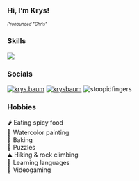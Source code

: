 <h3>Hi, I’m Krys!</h3>
<sub><sup><i>Pronounced "Chris"</i></sup></sub>

<h3>Skills</h3>
<p>
  <a href="https://skillicons.dev">
    <img src="https://skillicons.dev/icons?i=rails,ruby,replit,js,py,vue,vscode,react,bootstrap,github" />
  </a>
</p>

<h3>Socials</h3>

[![krys.baum](https://img.shields.io/badge/Instagram-%23E4405F.svg?style=plastic)](https://www.instagram.com/krys.baum/)
[![krysbaum](https://img.shields.io/badge/linkedin-%230077B5.svg?style=plastic)](https://www.linkedin.com/in/krysbaum/)
![stoopidfingers](https://img.shields.io/badge/Discord-%235865F2.svg?style=plastic)

<h3>Hobbies</h3>
<p>
  🌶️ Eating spicy food<br>
  🎨 Watercolor painting<br>
  🥐 Baking<br>
  🧩 Puzzles<br>
  ⛰️ Hiking & rock climbing<br>
  📘 Learning languages<br>
  👾 Videogaming<br>
</p>
